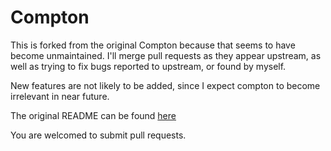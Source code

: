 Compton
=======

This is forked from the original Compton because that seems to have become unmaintained. I'll merge pull requests as they appear upstream, as well as trying to fix bugs reported to upstream, or found by myself.

New features are not likely to be added, since I expect compton to become irrelevant in near future.

The original README can be found [here](README_orig.md)

You are welcomed to submit pull requests.
